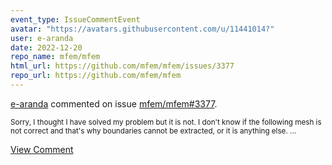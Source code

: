```yaml
---
event_type: IssueCommentEvent
avatar: "https://avatars.githubusercontent.com/u/11441014?"
user: e-aranda
date: 2022-12-20
repo_name: mfem/mfem
html_url: https://github.com/mfem/mfem/issues/3377
repo_url: https://github.com/mfem/mfem
---
```


<a href='https://github.com/e-aranda' target='_blank'>e-aranda</a> commented on issue <a href='https://github.com/mfem/mfem/issues/3377' target='_blank'>mfem/mfem#3377</a>.

<small>Sorry, I thought I have solved my problem but it is not. I don't know if the following mesh is not correct and that's why boundaries cannot be extracted, or it is anything else....</small>

<a href='https://github.com/mfem/mfem/issues/3377' target='_blank'>View Comment</a>